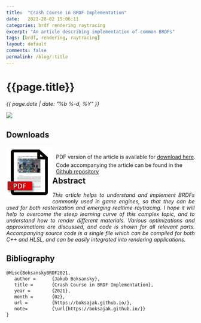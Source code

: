 ```yaml
---
title:  "Crash Course in BRDF Implementation"
date:   2021-28-02 15:06:11
categories: brdf rendering raytracing
excerpt: "An article describing implementation of common BRDFs"
tags: [brdf, rendering, raytracing]
layout: default
comments: false
permalink: /blog/:title
---
```


# {{page.title}}
      
<time datetime="{{ page.date | date_to_xmlschema }}">
  <em>{{ page.date | date: "%b %-d, %Y" }}</em>
</time>                      
          
![]({{site.baseurl}}/images/BRDF.jpg)

## Downloads

<div style="display: inline;">
	<a href="CrashCourseBRDF.pdf">
		<img src="../images/pdf_brdf.png" style="float:left;">
	</a>
</div>

<div style="display: inline; top: 20px; left: 10px; position: relative;">
PDF version of the article is available for <a href="CrashCourseBRDF.pdf">download here</a>.<br />  
<span style="position: relative; top: 5px;">Code accompanying the article can be found in the <a href="TODO">Github repository</a></span>
</div>  

## Abstract

<div style="text-align: justify; font-style: italic;">
This article helps to understand and implement BRDFs commonly used in game engines, so that they can be used
for both rasterization and emerging realtime raytracing. I hope it will help to overcome the steep learning curve of 
this complex topic, and to understand how to render different materials. Various optimizations and approximations are 
discussed, and code is shown for all relevant parts. Accompanying source code is a single file which can be compiled for 
both C++ and HLSL, and can be easily integrated into rendering applications.  
</div>


## Bibliography
```
@Misc{BoksanskyBRDF2021,
   author =      {Jakub Boksansky},
   title =       {Crash Course in BRDF Implementation},
   year =        {2021},
   month =       {02},
   url =         {https://boksajak.github.io/},
   note=         {\url{https://boksajak.github.io/}}
}
```
